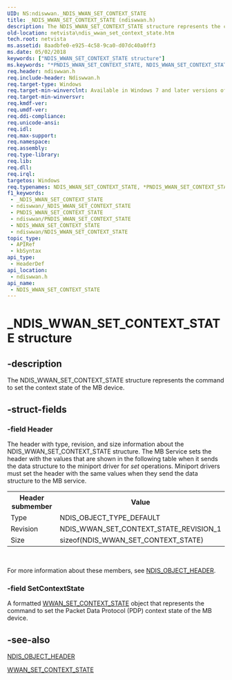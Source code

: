 ```yaml
---
UID: NS:ndiswwan._NDIS_WWAN_SET_CONTEXT_STATE
title: _NDIS_WWAN_SET_CONTEXT_STATE (ndiswwan.h)
description: The NDIS_WWAN_SET_CONTEXT_STATE structure represents the command to set the context state of the MB device.
old-location: netvista\ndis_wwan_set_context_state.htm
tech.root: netvista
ms.assetid: 8aadbfe0-e925-4c58-9ca0-d07dc40a0ff3
ms.date: 05/02/2018
keywords: ["NDIS_WWAN_SET_CONTEXT_STATE structure"]
ms.keywords: "*PNDIS_WWAN_SET_CONTEXT_STATE, NDIS_WWAN_SET_CONTEXT_STATE, NDIS_WWAN_SET_CONTEXT_STATE structure [Network Drivers Starting with Windows Vista], PNDIS_WWAN_SET_CONTEXT_STATE, PNDIS_WWAN_SET_CONTEXT_STATE structure pointer [Network Drivers Starting with Windows Vista], WwanRef_538105aa-7c75-4c30-96ed-4763cf59575d.xml, _NDIS_WWAN_SET_CONTEXT_STATE, ndiswwan/NDIS_WWAN_SET_CONTEXT_STATE, ndiswwan/PNDIS_WWAN_SET_CONTEXT_STATE, netvista.ndis_wwan_set_context_state"
req.header: ndiswwan.h
req.include-header: Ndiswwan.h
req.target-type: Windows
req.target-min-winverclnt: Available in Windows 7 and later versions of Windows.
req.target-min-winversvr: 
req.kmdf-ver: 
req.umdf-ver: 
req.ddi-compliance: 
req.unicode-ansi: 
req.idl: 
req.max-support: 
req.namespace: 
req.assembly: 
req.type-library: 
req.lib: 
req.dll: 
req.irql: 
targetos: Windows
req.typenames: NDIS_WWAN_SET_CONTEXT_STATE, *PNDIS_WWAN_SET_CONTEXT_STATE
f1_keywords:
 - _NDIS_WWAN_SET_CONTEXT_STATE
 - ndiswwan/_NDIS_WWAN_SET_CONTEXT_STATE
 - PNDIS_WWAN_SET_CONTEXT_STATE
 - ndiswwan/PNDIS_WWAN_SET_CONTEXT_STATE
 - NDIS_WWAN_SET_CONTEXT_STATE
 - ndiswwan/NDIS_WWAN_SET_CONTEXT_STATE
topic_type:
 - APIRef
 - kbSyntax
api_type:
 - HeaderDef
api_location:
 - ndiswwan.h
api_name:
 - NDIS_WWAN_SET_CONTEXT_STATE
---
```


# _NDIS_WWAN_SET_CONTEXT_STATE structure


## -description

The NDIS_WWAN_SET_CONTEXT_STATE structure represents the command to set the context state of the MB
  device.

## -struct-fields

### -field Header

The header with type, revision, and size information about the NDIS_WWAN_SET_CONTEXT_STATE
     structure. The MB Service sets the header with the values that are shown in the following table when it
     sends the data structure to the miniport driver for 
     <i>set</i> operations. Miniport drivers must set the header with the same values when they send the data
     structure to the MB service.
     

<table>
<tr>
<th>Header submember</th>
<th>Value</th>
</tr>
<tr>
<td>
Type

</td>
<td>
NDIS_OBJECT_TYPE_DEFAULT

</td>
</tr>
<tr>
<td>
Revision

</td>
<td>
NDIS_WWAN_SET_CONTEXT_STATE_REVISION_1

</td>
</tr>
<tr>
<td>
Size

</td>
<td>
sizeof(NDIS_WWAN_SET_CONTEXT_STATE)

</td>
</tr>
</table>
 

For more information about these members, see 
     <a href="/windows-hardware/drivers/ddi/ntddndis/ns-ntddndis-_ndis_object_header">NDIS_OBJECT_HEADER</a>.

### -field SetContextState

A formatted 
     <a href="/windows-hardware/drivers/ddi/wwan/ns-wwan-_wwan_set_context_state">WWAN_SET_CONTEXT_STATE</a> object that
     represents the command to set the Packet Data Protocol (PDP) context state of the MB device.

## -see-also

<a href="/windows-hardware/drivers/ddi/ntddndis/ns-ntddndis-_ndis_object_header">NDIS_OBJECT_HEADER</a>



<a href="/windows-hardware/drivers/ddi/wwan/ns-wwan-_wwan_set_context_state">WWAN_SET_CONTEXT_STATE</a>